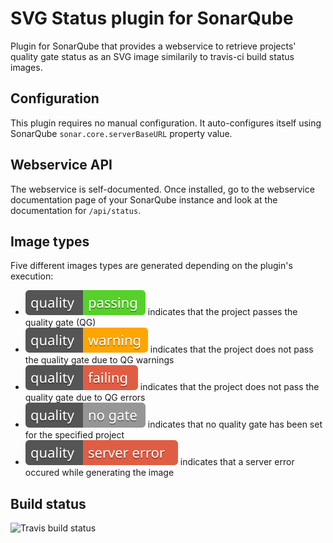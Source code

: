# SVG Status plugin for SonarQube
Plugin for SonarQube that provides a webservice to retrieve projects' quality gate status as an SVG image similarily to travis-ci build status images.

## Configuration

This plugin requires no manual configuration. It auto-configures itself using SonarQube ``sonar.core.serverBaseURL`` property value.

## Webservice API

The webservice is self-documented. Once installed, go to the webservice documentation page of your SonarQube instance and look at the documentation for ``/api/status``.

## Image types

Five different images types are generated depending on the plugin's execution:
* ![Quality Gate passed](images/passing.svg) indicates that the project passes the quality gate (QG)
* ![Quality Gate warning](images/warning.svg) indicates that the project does not pass the quality gate due to QG warnings
* ![Quality Gate failed](images/failing.svg) indicates that the project does not pass the quality gate due to QG errors
* ![No Quality Gate](images/no_gate.svg) indicates that no quality gate has been set for the specified project
* ![Server error](images/server_error.svg) indicates that a server error occured while generating the image

## Build status

![Travis build status](https://travis-ci.org/QualInsight/qualinsight-plugins-sonarqube-status.svg?branch=master)

